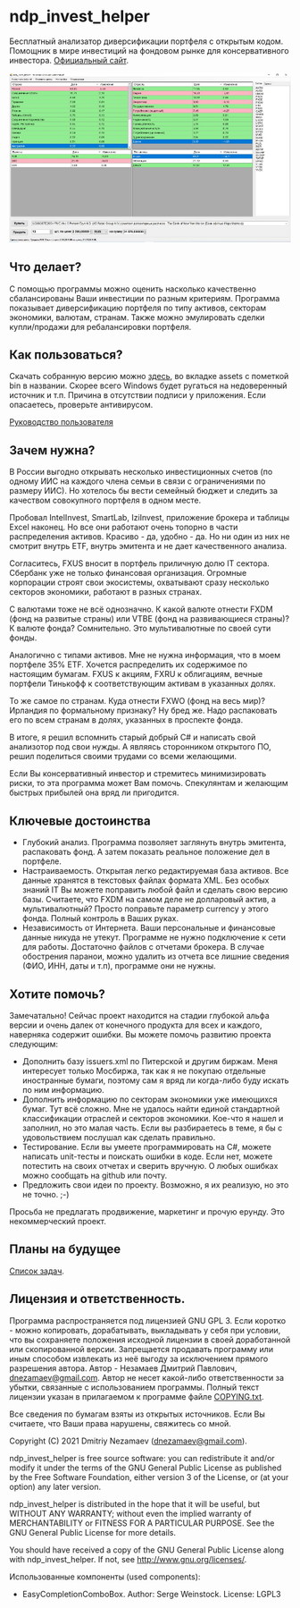 # ndp_invest_helper
Бесплатный анализатор диверсификации портфеля с открытым кодом. Помощник в мире инвестиций на фондовом рынке для консервативного инвестора. [Официальный сайт](https://github.com/dnezamaev/ndp_invest_helper).

![ndp_invest_helper](./screenshots/ndp_invest_helper_half.jpg)

## Что делает?
С помощью программы можно оценить насколько качественно сбалансированы Ваши инвестиции по разным критериям. Программа показывает диверсификацию портфеля по типу активов, секторам экономики, валютам, странам. Также можно эмулировать сделки купли/продажи для ребалансировки портфеля.

## Как пользоваться?

Скачать собранную версию можно [здесь](https://github.com/dnezamaev/ndp_invest_helper/releases), во вкладке assets с пометкой bin в названии. Скорее всего Windows будет ругаться на недоверенный источник и т.п. Причина в отсутствии подписи у приложения. Если опасаетесь, проверьте антивирусом.

[Руководство пользователя](UserManual.md)

## Зачем нужна?
В России выгодно открывать несколько инвестиционных счетов (по одному ИИС на каждого члена семьи в связи с ограничениями по размеру ИИС). Но хотелось бы вести семейный бюджет и следить за качеством совокупного портфеля в одном месте.

Пробовал IntelInvest, SmartLab, IziInvest, приложение брокера и таблицы Excel наконец. Но все они работают очень топорно в части распределения активов. Красиво - да, удобно - да. Но ни один из них не смотрит внутрь ETF, внутрь эмитента и не дает качественного анализа.

Согласитесь, FXUS вносит в портфель приличную долю IT сектора. Сбербанк уже не только финансовая организация. Огромные корпорации строят свои экосистемы, охватывают сразу несколько секторов экономики, работают в разных странах.

С валютами тоже не всё однозначно. К какой валюте отнести FXDM (фонд на развитые страны) или VTBE (фонд на развивающиеся страны)? К валюте фонда? Сомнительно. Это мультивалютные по своей сути фонды.

Аналогично с типами активов. Мне не нужна информация, что в моем портфеле 35% ETF. Хочется распределить их содержимое по настоящим бумагам. FXUS к акциям, FXRU к облигациям, вечные портфели Тинькофф к соответствующим активам в указанных долях.

То же самое по странам. Куда отнести FXWO (фонд на весь мир)? Ирландия по формальному признаку? Ну бред же. Надо распаковать его по всем странам в долях, указанных в проспекте фонда.

В итоге, я решил вспомнить старый добрый C# и написать свой анализотор под свои нужды. А являясь сторонником открытого ПО, решил поделиться своими трудами со всеми желающими.

Если Вы консервативный инвестор и стремитесь минимизировать риски, то эта программа может Вам помочь. Спекулянтам и желающим быстрых прибылей она вряд ли пригодится.

## Ключевые достоинства

* Глубокий анализ. Программа позволяет заглянуть внутрь эмитента, распаковать фонд. А затем показать реальное положение дел в портфеле.
* Настраиваемость. Открытая легко редактируемая база активов. Все данные хранятся в текстовых файлах формата XML. Без особых знаний IT Вы можете поправить любой файл и сделать свою версию базы. Считаете, что FXDM на самом деле не долларовый актив, а мультивалютный? Просто поправьте параметр currency у этого фонда. Полный контроль в Ваших руках.
* Независимость от Интернета. Ваши персональные и финансовые данные никуда не утекут. Программе не нужно подключение к сети для работы. Достаточно файлов с отчетами брокера. В случае обострения паранои, можно удалить из отчета все лишние сведения (ФИО, ИНН, даты и т.п), программе они не нужны.

## Хотите помочь?
Замечатально! Сейчас проект находится на стадии глубокой альфа версии и очень далек от конечного продукта для всех и каждого, наверняка содержит ошибки. Вы можете помочь развитию проекта следующим:

* Дополнить базу issuers.xml по Питерской и другим биржам. Меня интересует только Мосбиржа, так как я не покупаю отдельные иностранные бумаги, поэтому сам я вряд ли когда-либо буду искать по ним информацию.
* Дополнить информацию по секторам экономики уже имеющихся бумаг. Тут всё сложно. Мне не удалось найти единой стандартной классификации отраслей и секторов экономики. Кое-что я нашел и заполнил, но это малая часть. Если вы разбираетесь в теме, я бы с удовольствием послушал как сделать правильно.
* Тестирование. Если вы умеете программировать на C#, можете написать unit-тесты и поискать ошибки в коде. Если нет, можете потестить на своих отчетах и сверить вручную. О любых ошибках можно сообщать на github или почту.
* Предложить свои идеи по проекту. Возможно, я их реализую, но это не точно. ;-)

Просьба не предлагать продвижение, маркетинг и прочую ерунду. Это некоммерческий проект.

## Планы на будущее

[Список задач](TODO.md).

## Лицензия и ответственность.

Программа распространяется под лицензией GNU GPL 3. Если коротко - можно копировать, дорабатывать, выкладывать у себя при условии, что вы сохраняете положения исходной лицензии в своей доработанной или скопированной версии. Запрещается продавать программу или иным способом извлекать из неё выгоду за исключением прямого разрешения автора. Автор - Незамаев Дмитрий Павлович, dnezamaev@gmail.com. Автор не несет какой-либо ответственности за убытки, связанные с использованием программы. Полный текст лицензии указан в прилагаемом к программе файле [COPYING.txt](COPYING.txt).

Все сведения по бумагам взяты из открытых источников. Если Вы считаете, что Ваши права нарушены, свяжитесь со мной.

Copyright (C) 2021 Dmitriy Nezamaev (dnezamaev@gmail.com).

ndp_invest_helper is free source software: you can redistribute it and/or modify it under the terms of the GNU General Public License as published by the Free Software Foundation, either version 3 of the License, or (at your option) any later version.

ndp_invest_helper is distributed in the hope that it will be useful, but WITHOUT ANY WARRANTY; without even the implied warranty of MERCHANTABILITY or FITNESS FOR A PARTICULAR PURPOSE. See the GNU General Public License for more details.

You should have received a copy of the GNU General Public License along with ndp_invest_helper. If not, see <http://www.gnu.org/licenses/>.

Использованные компоненты (used components):
* EasyCompletionComboBox. Author: Serge Weinstock. License: LGPL3

